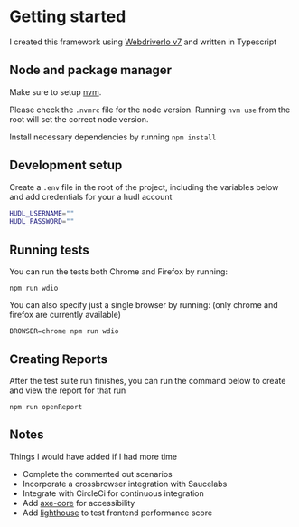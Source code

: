 # Getting started

I created this framework using [WebdriverIo v7](https://webdriver.io/) and written in Typescript

## Node and package manager

Make sure to setup [nvm](https://github.com/nvm-sh/nvm#installing-and-updating).

Please check the `.nvmrc` file for the node version. Running `nvm use` from the root will set the correct node version.

Install necessary dependencies by running `npm install`

## Development setup

Create a `.env` file in the root of the project, including the variables below and add credentials for your a hudl account

```sh
HUDL_USERNAME=""
HUDL_PASSWORD=""
```

## Running tests

You can run the tests both Chrome and Firefox by running:

`npm run wdio`

You can also specify just a single browser by running: (only chrome and firefox are currently available)

`BROWSER=chrome npm run wdio`

## Creating Reports

After the test suite run finishes, you can run the command below to create and view the report for that run

`npm run openReport`

## Notes

Things I would have added if I had more time
* Complete the commented out scenarios
* Incorporate a crossbrowser integration with Saucelabs
* Integrate with CircleCi for continuous integration
* Add [axe-core](https://www.npmjs.com/package/@types/axe-core) for accessibility 
* Add [lighthouse](https://www.npmjs.com/package/lighthouse) to test frontend performance score
